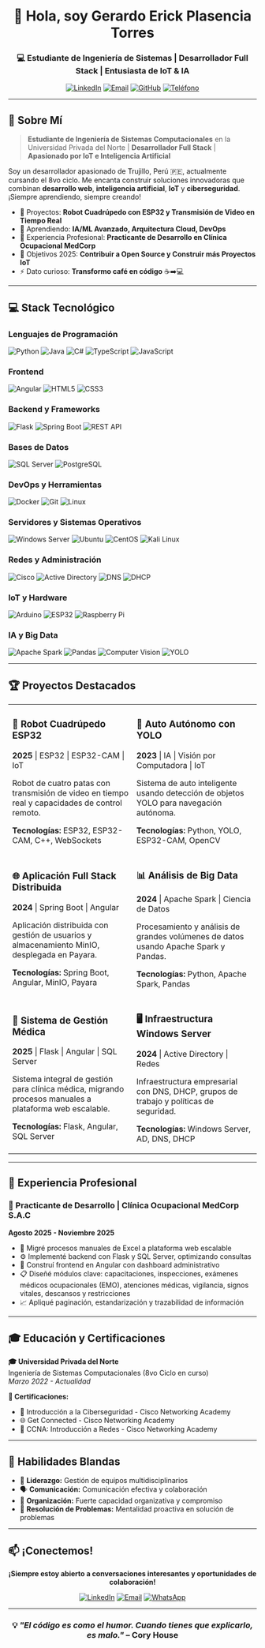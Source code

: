 <div align="center">
  
# 👋 Hola, soy Gerardo Erick Plasencia Torres

### 💻 Estudiante de Ingeniería de Sistemas | Desarrollador Full Stack | Entusiasta de IoT & IA

</div>

<div align="center">
  
[![LinkedIn](https://img.shields.io/badge/LinkedIn-0077B5?style=for-the-badge&logo=linkedin&logoColor=white)](https://linkedin.com/in/gerardo-plasencia)
[![Email](https://img.shields.io/badge/Gmail-D14836?style=for-the-badge&logo=gmail&logoColor=white)](mailto:erick.plasencia54@gmail.com)
[![GitHub](https://img.shields.io/badge/GitHub-100000?style=for-the-badge&logo=github&logoColor=white)](https://github.com/YamiDarknezz)
[![Teléfono](https://img.shields.io/badge/WhatsApp-25D366?style=for-the-badge&logo=whatsapp&logoColor=white)](https://wa.me/51947013696)

</div>

---

## 🚀 Sobre Mí

> **Estudiante de Ingeniería de Sistemas Computacionales** en la Universidad Privada del Norte | **Desarrollador Full Stack** | **Apasionado por IoT e Inteligencia Artificial**

Soy un desarrollador apasionado de Trujillo, Perú 🇵🇪, actualmente cursando el 8vo ciclo. Me encanta construir soluciones innovadoras que combinan **desarrollo web**, **inteligencia artificial**, **IoT** y **ciberseguridad**. ¡Siempre aprendiendo, siempre creando!

- 🔭 Proyectos: **Robot Cuadrúpedo con ESP32 y Transmisión de Video en Tiempo Real**
- 🌱 Aprendiendo: **IA/ML Avanzado, Arquitectura Cloud, DevOps**
- 💼 Experiencia Profesional: **Practicante de Desarrollo en Clínica Ocupacional MedCorp**
- 🎯 Objetivos 2025: **Contribuir a Open Source y Construir más Proyectos IoT**
- ⚡ Dato curioso: **Transformo café en código** ☕➡️💻

---

## 💻 Stack Tecnológico

### **Lenguajes de Programación**
![Python](https://img.shields.io/badge/Python-3776AB?style=for-the-badge&logo=python&logoColor=white)
![Java](https://img.shields.io/badge/Java-ED8B00?style=for-the-badge&logo=openjdk&logoColor=white)
![C#](https://img.shields.io/badge/C%23-239120?style=for-the-badge&logo=c-sharp&logoColor=white)
![TypeScript](https://img.shields.io/badge/TypeScript-007ACC?style=for-the-badge&logo=typescript&logoColor=white)
![JavaScript](https://img.shields.io/badge/JavaScript-F7DF1E?style=for-the-badge&logo=javascript&logoColor=black)

### **Frontend**
![Angular](https://img.shields.io/badge/Angular-DD0031?style=for-the-badge&logo=angular&logoColor=white)
![HTML5](https://img.shields.io/badge/HTML5-E34F26?style=for-the-badge&logo=html5&logoColor=white)
![CSS3](https://img.shields.io/badge/CSS3-1572B6?style=for-the-badge&logo=css3&logoColor=white)

### **Backend y Frameworks**
![Flask](https://img.shields.io/badge/Flask-000000?style=for-the-badge&logo=flask&logoColor=white)
![Spring Boot](https://img.shields.io/badge/Spring_Boot-6DB33F?style=for-the-badge&logo=spring-boot&logoColor=white)
![REST API](https://img.shields.io/badge/REST_API-009688?style=for-the-badge&logo=fastapi&logoColor=white)

### **Bases de Datos**
![SQL Server](https://img.shields.io/badge/SQL_Server-CC2927?style=for-the-badge&logo=microsoft-sql-server&logoColor=white)
![PostgreSQL](https://img.shields.io/badge/PostgreSQL-316192?style=for-the-badge&logo=postgresql&logoColor=white)

### **DevOps y Herramientas**
![Docker](https://img.shields.io/badge/Docker-2496ED?style=for-the-badge&logo=docker&logoColor=white)
![Git](https://img.shields.io/badge/Git-F05032?style=for-the-badge&logo=git&logoColor=white)
![Linux](https://img.shields.io/badge/Linux-FCC624?style=for-the-badge&logo=linux&logoColor=black)

### **Servidores y Sistemas Operativos**
![Windows Server](https://img.shields.io/badge/Windows_Server-0078D6?style=for-the-badge&logo=windows&logoColor=white)
![Ubuntu](https://img.shields.io/badge/Ubuntu-E95420?style=for-the-badge&logo=ubuntu&logoColor=white)
![CentOS](https://img.shields.io/badge/CentOS-262577?style=for-the-badge&logo=centos&logoColor=white)
![Kali Linux](https://img.shields.io/badge/Kali_Linux-557C94?style=for-the-badge&logo=kali-linux&logoColor=white)

### **Redes y Administración**
![Cisco](https://img.shields.io/badge/Cisco_CCNA-1BA0D7?style=for-the-badge&logo=cisco&logoColor=white)
![Active Directory](https://img.shields.io/badge/Active_Directory-0078D4?style=for-the-badge&logo=windows&logoColor=white)
![DNS](https://img.shields.io/badge/DNS-0078D4?style=for-the-badge&logo=cloudflare&logoColor=white)
![DHCP](https://img.shields.io/badge/DHCP-0078D4?style=for-the-badge&logo=windows&logoColor=white)

### **IoT y Hardware**
![Arduino](https://img.shields.io/badge/Arduino-00979D?style=for-the-badge&logo=arduino&logoColor=white)
![ESP32](https://img.shields.io/badge/ESP32-000000?style=for-the-badge&logo=espressif&logoColor=white)
![Raspberry Pi](https://img.shields.io/badge/Raspberry_Pi-A22846?style=for-the-badge&logo=raspberry-pi&logoColor=white)

### **IA y Big Data**
![Apache Spark](https://img.shields.io/badge/Apache_Spark-E25A1C?style=for-the-badge&logo=apache-spark&logoColor=white)
![Pandas](https://img.shields.io/badge/Pandas-150458?style=for-the-badge&logo=pandas&logoColor=white)
![Computer Vision](https://img.shields.io/badge/Visión_por_Computadora-5C3EE8?style=for-the-badge&logo=opencv&logoColor=white)
![YOLO](https://img.shields.io/badge/YOLO-00FFFF?style=for-the-badge&logo=yolo&logoColor=black)

---

## 🏆 Proyectos Destacados

<table>
<tr>
<td width="50%">

### 🤖 Robot Cuadrúpedo ESP32
**2025** | ESP32 | ESP32-CAM | IoT

Robot de cuatro patas con transmisión de video en tiempo real y capacidades de control remoto.

**Tecnologías:** ESP32, ESP32-CAM, C++, WebSockets

</td>
<td width="50%">

### 🚗 Auto Autónomo con YOLO
**2023** | IA | Visión por Computadora | IoT

Sistema de auto inteligente usando detección de objetos YOLO para navegación autónoma.

**Tecnologías:** Python, YOLO, ESP32-CAM, OpenCV

</td>
</tr>
<tr>
<td width="50%">

### 🌐 Aplicación Full Stack Distribuida
**2024** | Spring Boot | Angular

Aplicación distribuida con gestión de usuarios y almacenamiento MinIO, desplegada en Payara.

**Tecnologías:** Spring Boot, Angular, MinIO, Payara

</td>
<td width="50%">

### 📊 Análisis de Big Data
**2024** | Apache Spark | Ciencia de Datos

Procesamiento y análisis de grandes volúmenes de datos usando Apache Spark y Pandas.

**Tecnologías:** Python, Apache Spark, Pandas

</td>
</tr>
<tr>
<td width="50%">

### 🏥 Sistema de Gestión Médica
**2025** | Flask | Angular | SQL Server

Sistema integral de gestión para clínica médica, migrando procesos manuales a plataforma web escalable.

**Tecnologías:** Flask, Angular, SQL Server

</td>
<td width="50%">

### 🖥️ Infraestructura Windows Server
**2024** | Active Directory | Redes

Infraestructura empresarial con DNS, DHCP, grupos de trabajo y políticas de seguridad.

**Tecnologías:** Windows Server, AD, DNS, DHCP

</td>
</tr>
</table>

---

## 💼 Experiencia Profesional

### 🏥 Practicante de Desarrollo | Clínica Ocupacional MedCorp S.A.C
**Agosto 2025 - Noviembre 2025**

- 🔄 Migré procesos manuales de Excel a plataforma web escalable
- ⚙️ Implementé backend con Flask y SQL Server, optimizando consultas
- 🎨 Construí frontend en Angular con dashboard administrativo
- 📋 Diseñé módulos clave: capacitaciones, inspecciones, exámenes médicos ocupacionales (EMO), atenciones médicas, vigilancia, signos vitales, descansos y restricciones
- 📈 Apliqué paginación, estandarización y trazabilidad de información

---

## 🎓 Educación y Certificaciones

**🎓 Universidad Privada del Norte**  
Ingeniería de Sistemas Computacionales (8vo Ciclo en curso)  
*Marzo 2022 - Actualidad*

**📜 Certificaciones:**
- 🔐 Introducción a la Ciberseguridad - Cisco Networking Academy
- 🌐 Get Connected - Cisco Networking Academy
- 📡 CCNA: Introducción a Redes - Cisco Networking Academy

---

## 🌟 Habilidades Blandas  

- 👥 **Liderazgo:** Gestión de equipos multidisciplinarios  
- 🗣️ **Comunicación:** Comunicación efectiva y colaboración  
- 📅 **Organización:** Fuerte capacidad organizativa y compromiso  
- 🧩 **Resolución de Problemas:** Mentalidad proactiva en solución de problemas  

---

## 📫 ¡Conectemos!

<div align="center">

**¡Siempre estoy abierto a conversaciones interesantes y oportunidades de colaboración!**

[![LinkedIn](https://img.shields.io/badge/LinkedIn-Conectemos-0077B5?style=for-the-badge&logo=linkedin&logoColor=white)](https://linkedin.com/in/gerardo-plasencia)
[![Email](https://img.shields.io/badge/Gmail-Envíame_un_Mensaje-D14836?style=for-the-badge&logo=gmail&logoColor=white)](mailto:erick.plasencia54@gmail.com)
[![WhatsApp](https://img.shields.io/badge/WhatsApp-Conversemos-25D366?style=for-the-badge&logo=whatsapp&logoColor=white)](https://wa.me/51947013696)

</div>

---

<div align="center">
  
### 💡 *"El código es como el humor. Cuando tienes que explicarlo, es malo."* – Cory House
